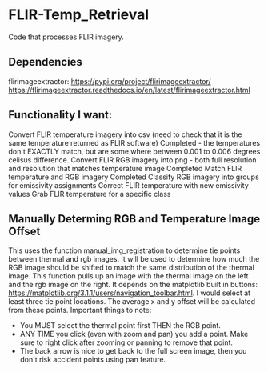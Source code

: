# FLIR-Temp_Retrieval
Code that processes FLIR imagery.

## Dependencies
flirimageextractor: 
	https://pypi.org/project/flirimageextractor/   
	https://flirimageextractor.readthedocs.io/en/latest/flirimageextractor.html


## Functionality I want:
Convert FLIR temperature imagery into csv (need to check that it is the same temperature returned as FLIR software)
	Completed - the temperatures don't EXACTLY match, but are some where between 0.001 to 0.006 degrees celisus difference.
Convert FLIR RGB imagery into png - both full resolution and resolution that matches temperature image
	Completed 
Match FLIR temperature and RGB imagery 
	Completed
Classify RGB imagery into groups for emissivity assignments 
Correct FLIR temperature with new emissivity values
Grab FLIR temperature for a specific class 

## Manually Determing RGB and Temperature Image Offset
This uses the function manual_img_registration to determine tie points between thermal and rgb images. It will be used to determine how much the RGB image should be shifted to match the same distribution of the thermal image. This function pulls up an image with the thermal image on the left and the rgb image on the right. It depends on the matplotlib built in buttons: https://matplotlib.org/3.1.1/users/navigation_toolbar.html. I would select at least three tie point locations. The average x and y offset will be calculated from these points. 
Important things to note:
* You MUST select the thermal point first THEN the RGB point.
* ANY TIME you click (even with zoom and pan) you add a point. Make sure to right click after zooming or panning to remove that point. 
* The back arrow is nice to get back to the full screen image, then you don't risk accident points using pan feature.  
